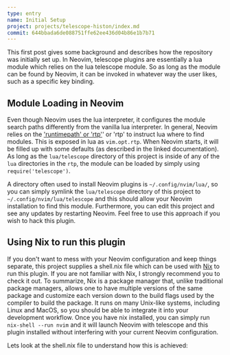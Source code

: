 ```yaml
---
type: entry
name: Initial Setup
project: projects/telescope-histon/index.md
commit: 644bbada6de088751ffe62ee436d04b86e1b7b71
---
```


This first post gives some background and describes how the repository was initially set up. In Neovim, telescope
plugins are essentially a lua module which relies on the lua telescope module. So as long as the module can be
found by Neovim, it can be invoked in whatever way the user likes, such as a specific key binding.

## Module Loading in Neovim
Even though Neovim uses the lua interpreter, it configures the module search paths differently from the vanilla lua interpreter. In general, Neovim relies on the ['runtimepath' or 'rtp'](https://neovim.io/doc/user/options.html#runtimepath)' or 'rtp' to instruct lua where to find modules. This is exposed in lua as `vim.opt.rtp`. When Neovim starts, it will be filled up with some defaults (as described in the linked documentation). As long as the `lua/telescope` directory of this project is inside of any of the `lua` directories in the `rtp`, the module can be loaded by simply using `require('telescope')`.

A directory often used to install Neovim plugins is `~/.config/nvim/lua/`, so you can simply symlink the `lua/telescope` directory of this project to `~/.config/nvim/lua/telescope` and this should allow your Neovim installation to find this module. Furthermore, you can edit this project and see any updates by restarting Neovim. Feel free to use this approach if you wish to hack this plugin.

## Using Nix to run this plugin
If you don't want to mess with your Neovim configuration and keep things separate, this project supplies a shell.nix file which can be used with [Nix](https://nixos.org/) to run this plugin. If you are not familiar with Nix, I strongly recommend you to check it out. To summarize, Nix is a package manager that, unlike traditional package managers, allows one to have multiple versions of the same package and customize each version down to the build flags used by the compiler to build the package. It runs on many Unix-like systems, including Linux and MacOS, so you should be able to integrate it into your development workflow. Once you have nix installed, you can simply run `nix-shell --run nvim` and it will launch Neovim with telescope and this plugin installed without interfering with your current Neovim configuration.

Lets look at the shell.nix file to understand how this is achieved:


